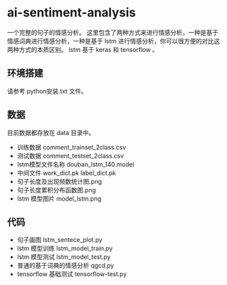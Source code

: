 # ai-sentiment-analysis
一个完整的句子的情感分析。
这里包含了两种方式来进行情感分析，一种是基于情感词典进行情感分析，一种是基于 lstm 进行情感分析，你可以很方便的对比这两种方式的本质区别。
lstm 基于 keras 和 tensorflow 。

## 环境搭建
请参考 python安装.txt 文件。  

## 数据  
目前数据都存放在 data 目录中。  
- 训练数据 comment_trainset_2class.csv  
- 测试数据 comment_testset_2class.csv  
- lstm模型文件名称  douban_lstm_140.model   
- 中间文件 work_dict.pk label_dict.pk
- 句子长度及出现频数统计图.png
- 句子长度累积分布函数图.png
- lstm 模型图片 model_lstm.png

## 代码
- 句子画图 lstm_sentece_plot.py
- lstm 模型训练 lstm_model_train.py
- lstm 模型测试 lstm_model_test.py
- 普通的基于词典的情感分析 qgcd.py
- tensorflow 基础测试 tensorflow-test.py
